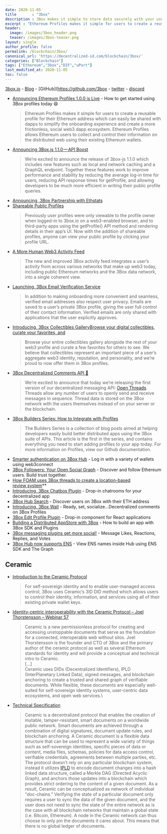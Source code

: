 ```yaml
---
date: 2020-11-05
title       : "3box"
description : 3Box makes it simple to store data securely with your users, letting you focus on building great products.
excerpt : "Ethereum Profiles makes it simple for users to create a reusable profile for their Ethereum address which can easily be shared with dapps to simplify the onboarding experience and create a more frictionless, social web3 dapp ecosystem. Ethereum Profiles allows Ethereum users to collect and control their information on the distributed web using their existing Ethereum wallets."
header:
  image: /images/3box_header.png
  teaser: /images/3box-teaser.png
layout: single
author_profile: false
permalink: /blockchain/3box/
canonical_url: 'https://decentralized-id.com/blockchain/3box/'
categories: ["Blockchain"]
tags: ["Ethereum","3box","DIF","uPort"]
last_modified_at: 2020-11-05
toc: false
---
```


[3box.io](https://3box.io/) - [Blog](https://medium.com/3box) - [GitHub](https://github.com/3box - [twitter](https://twitter.com/3boxdb) - [discord](https://discord.gg/Z3f3Cxy)

- [Announcing Ethereum Profiles 1.0.0 is Live](https://medium.com/3box/announcing-ethereum-profiles-1-0-0-is-live-f0316e15ce23) - How to get started using 3Box profiles today 😄
  > Ethereum Profiles makes it simple for users to create a reusable profile for their Ethereum address which can easily be shared with dapps to simplify the onboarding experience and create a more frictionless, social web3 dapp ecosystem. Ethereum Profiles allows Ethereum users to collect and control their information on the distributed web using their existing Ethereum wallets.
- [Announcing 3Box.js 1.1.0 — API Boost](https://medium.com/3box/https-medium-com-3box-announcing-3box-js-1-1-0-api-boost-1339c8fa4cb8)
  > We’re excited to announce the release of 3box-js 1.1.0 which includes new features such as local and network caching and a GraphQL endpoint. Together these features work to improve performance and stability by reducing the average log-in time for users, reducing API response times for getProfile, and allowing developers to be much more efficient in writing their public profile queries.
- [Announcing, 3Box Partnership with Ethstats](https://medium.com/3box/announcing-3box-partnership-with-ethstats-d9c65f582e50)
- [Shareable Public Profiles](https://medium.com/3box/shareable-public-profiles-94387c0d641e) 
  > Previously user profiles were only viewable to the profile owner when logged-in to 3box.io on a web3-enabled browser, and to third-party apps using the getProfile() API method and rendering details in their app’s UI. Now with the addition of shareable profiles, anyone can view your public profile by clicking your profile URL.
- [A More Human Web3 Activity Feed](https://medium.com/3box/a-more-human-web3-activity-feed-2d3b8f62afec) 
  > The new and improved 3Box activity feed integrates a user’s activity from across various networks that make up web3 today, including public Ethereum networks and the 3Box data network, into a single coherent view.
- [Launching, 3Box Email Verification Service](https://medium.com/3box/launching-3box-email-verification-service-fc729981ec32) 
  > In addition to making onboarding more convenient and seamless, verified email addresses also respect user privacy. Emails are saved to a user’s private 3Box profile, giving the user full control of their contact information. Verified emails are only shared with applications that the user explicitly approves.
- [Introducing, 3Box Collectibles GalleryBrowse your digital collectibles, curate your favorites, and](https://medium.com/3box/introducing-3box-collectibles-gallery-4414f2a50551)
  > Browse your entire collectibles gallery alongside the rest of your web3 profile and curate a few favorites for others to see. We believe that collectibles represent an important piece of a user’s aggregate web3 identity, reputation, and personality, and we’re proud to now offer them in 3Box profiles.
- [3Box Decentralized Comments API 💬](https://medium.com/3box/3box-decentralized-comments-api-7e495d2ddd24) 
  > We’re excited to announce that today we’re releasing the first version of our decentralized messaging API: [Open Threads](https://github.com/3box/3box-js#using-threads). Threads allow any number of users to openly send and receive messages in sequence. Thread data is stored on the 3Box network with the users themselves instead of on your server or the blockchain.
- [3Box Builders Series: How to Integrate with Profiles](https://medium.com/3box/3box-builders-series-how-to-integrate-with-profiles-34078af41c47)
  > The Builders Series is a collection of blog posts aimed at helping developers easily build better distributed apps using the 3Box suite of APIs. This article is the first in the series, and contains everything you need to start adding profiles to your app today. For more information on Profiles, view our Github documentation.
- [Smarter authentication on 3Box Hub](https://medium.com/3box/smarter-authentication-on-3box-hub-dad11389de2) - Log in with a variety of wallets using web3connect
- [3Box Followers: Your Open Social Graph](https://medium.com/3box/3box-followers-your-open-social-graph-1f5e42c50afd) - Discover and follow Ethereum users. Build trust together.
- [How FOAM uses 3Box threads to create a location-based review system](https://medium.com/3box/how-foam-uses-3box-threads-to-create-a-location-based-review-system-15ca1024e73)**
- [Introducing, 3Box Chatbox Plugin](https://medium.com/3box/introducing-3box-chatbox-plugin-698f4433b9a9) - Drop-in chatrooms for your decentralized app
- [3Box Hub Search](https://medium.com/3box/3box-hub-search-6ba9ec0e672) - Discover users on 3Box with their ETH address 
- [Introducing, 3Box Wall](https://medium.com/3box/introducing-3box-wall-7c299f4e0a1d) - Ready, set, socialize...Decentralized comments on 3Box Profiles
- [3Box Edit Profile Plugin](https://medium.com/3box/3box-edit-profile-plugin-8502509a4ff4) - Drop-in component for React applications
- [Building a Distributed AppStore with 3Box](https://medium.com/3box/building-a-distributed-appstore-with-3box-ef7345aab34e) - How to build an app with 3Box SDK and Plugins
- [3Box messaging plugins get more social!](https://medium.com/3box/3box-messaging-plugins-get-more-social-354e2afe88cb) - Message Likes, Reactions, Replies, and Votes
- [3Box Hub now supports ENS](https://medium.com/3box/3box-hub-now-supports-ens-af4a8efbd36e) - View ENS names inside Hub using ENS SDK and The Graph

## Ceramic

* [Introduction to the Ceramic Protocol](https://medium.com/ceramic/introduction-to-the-ceramic-protocol-8d56951ae3f)
  > For self-sovereign identity and to enable user-managed access control, 3Box uses Ceramic’s 3ID DID method which allows users to control their identity, information, and services using all of their existing private wallet keys.

* [Identity-centric interoperability with the Ceramic Protocol – Joel Thorstensson – Webinar 57](https://ssimeetup.org/identity-centric-interoperability-ceramic-protocol-joel-thorstensson-webinar-57/)
  > Ceramic is a new permissionless protocol for creating and accessing unstoppable documents that serve as the foundation for a connected, interoperable web without silos. Joel Thorstensson is the founder and CTO of 3Box and the primary author of the ceramic protocol as well as several Ethereum standards for identity and will provide a conceptual and technical intro to Ceramic.\
  > [...]\
  > Ceramic uses DIDs (Decentralized Identifiers), IPLD (InterPlanetary Linked Data), signed messages, and blockchain anchoring to create a trusted and shared graph of verifiable documents. While flexible, these documents are especially well-suited for self-sovereign identity systems, user-centric data ecosystems, and open web services.\

* [Technical Specification](https://github.com/ceramicnetwork/ceramic/blob/master/SPECIFICATION.md)
  > Ceramic is a decentralized protocol that enables the creation of mutable, tamper-resistant, smart documents on a worldwide public network. Smart documents are achieved through a combination of digital signatures, document update rules, and blockchain anchoring. A Ceramic document is a flexible data structure that can be used to represent a wide variety of things such as self-sovereign identities, specific pieces of data or content, media files, schemas, policies for data access control, verifiable credentials, agreements between multiple parties, etc. The protocol doesn’t rely on any particular blockchain system, instead it utilizes [IPLD](https://ipld.io/) to encode document changes into a hash linked data structure, called a Merkle DAG (Directed Acyclic Graph), and anchors those updates into a blockchain which provides strict ordering to the content of a given document. As a result, Ceramic can be conceptualized as network of individual "doc-chains." Verifying the state of a particular document only requires a user to sync the data of the given document, and the user does not need to sync the state of the entire network as is the case with all blockchain networks that maintain a global state (i.e. Bitcoin, Ethereum). A node in the Ceramic network can thus choose to only pin the documents it cares about. This means that there is no global ledger of documents.

